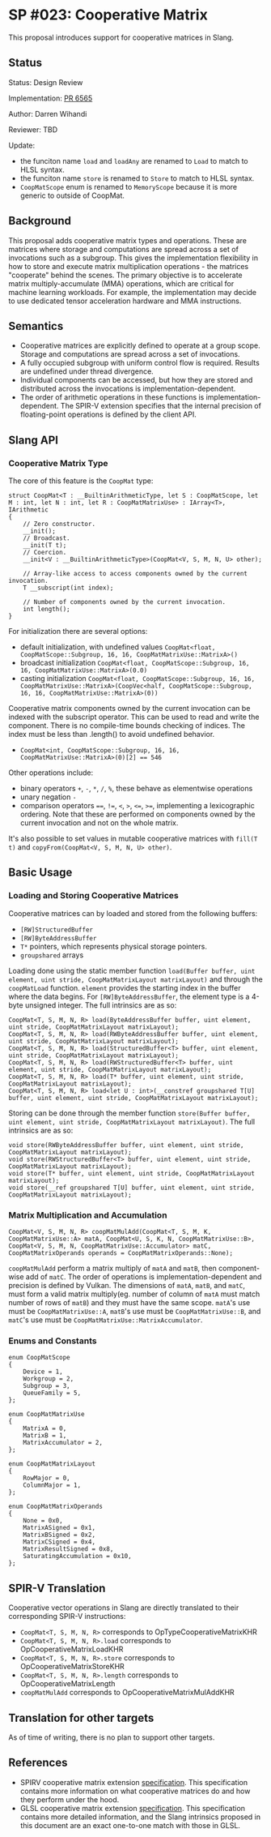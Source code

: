 # SP #023: Cooperative Matrix

This proposal introduces support for cooperative matrices in Slang.

## Status

Status: Design Review

Implementation: [PR 6565](https://github.com/shader-slang/slang/pull/6565)

Author: Darren Wihandi

Reviewer: TBD

Update:
 - the funciton name `load` and `loadAny` are renamed to `Load` to match to HLSL syntax.
 - the funciton name `store` is renamed to `Store` to match to HLSL syntax.
 - `CoopMatScope` enum is renamed to `MemoryScope` because it is more generic to outside of CoopMat.

## Background

This proposal adds cooperative matrix types and operations. These are matrices where storage and computations are spread across a set of invocations such as a subgroup.
This gives the implementation flexibility in how to store and execute matrix multiplication operations - the matrices "cooperate" behind the scenes.
The primary objective is to accelerate matrix multiply-accumulate (MMA) operations, which are critical for machine learning workloads.
For example, the implementation may decide to use dedicated tensor acceleration hardware and MMA instructions.

## Semantics

* Cooperative matrices are explicitly defined to operate at a group scope. Storage and computations are spread across a set of invocations.
* A fully occupied subgroup with uniform control flow is required. Results are undefined under thread divergence.
* Individual components can be accessed, but how they are stored and distributed across the invocations is implementation-dependent.
* The order of arithmetic operations in these functions is implementation-dependent. The SPIR-V extension specifies that the internal precision of floating-point operations is defined by the client API.

## Slang API

### Cooperative Matrix Type

The core of this feature is the `CoopMat` type:

```hlsl
struct CoopMat<T : __BuiltinArithmeticType, let S : CoopMatScope, let M : int, let N : int, let R : CoopMatMatrixUse> : IArray<T>, IArithmetic
{
    // Zero constructor.
    __init();
    // Broadcast.
    __init(T t);
    // Coercion.
    __init<V : __BuiltinArithmeticType>(CoopMat<V, S, M, N, U> other);

    // Array-like access to access components owned by the current invocation.
    T __subscript(int index);

    // Number of components owned by the current invocation.
    int length();
}
```

For initialization there are several options:

* default initialization, with undefined values `CoopMat<float, CoopMatScope::Subgroup, 16, 16, CoopMatMatrixUse::MatrixA>()`
* broadcast initialization `CoopMat<float, CoopMatScope::Subgroup, 16, 16, CoopMatMatrixUse::MatrixA>(0.0)`
* casting initialization `CoopMat<float, CoopMatScope::Subgroup, 16, 16, CoopMatMatrixUse::MatrixA>(CoopVec<half, CoopMatScope::Subgroup, 16, 16, CoopMatMatrixUse::MatrixA>(0))`

Cooperative matrix components owned by the current invocation can be indexed with the subscript operator.
This can be used to read and write the component.
There is no compile-time bounds checking of indices. The index must be less than .length() to avoid undefined behavior.

* `CoopMat<int, CoopMatScope::Subgroup, 16, 16, CoopMatMatrixUse::MatrixA>(0)[2] == 546`

Other operations include:

* binary operators `+`, `-`, `*`, `/`, `%`, these behave as elementwise operations
* unary negation `-`
* comparison operators `==`, `!=`, `<`, `>`, `<=`, `>=`, implementing a lexicographic ordering. Note that these are performed on components owned by the current invocation and not
on the whole matrix.

It's also possible to set values in mutable cooperative matrices with `fill(T
t)` and `copyFrom(CoopMat<V, S, M, N, U> other)`.

## Basic Usage

### Loading and Storing Cooperative Matrices

Cooperative matrices can by loaded and stored from the following buffers:

* `[RW]StructuredBuffer`
* `[RW]ByteAddressBuffer`
* `T*` pointers, which represents physical storage pointers.
* `groupshared` arrays

Loading done using the static member function `load(Buffer buffer, uint element, uint stride, CoopMatMatrixLayout matrixLayout)` and through the `coopMatLoad` function.
`element` provides the starting index in the buffer where the data begins. For `[RW]ByteAddressBuffer`, the element type is a 4-byte unsigned integer.
The full intrinsics are as so:

```hlsl
CoopMat<T, S, M, N, R> load(ByteAddressBuffer buffer, uint element, uint stride, CoopMatMatrixLayout matrixLayout);
CoopMat<T, S, M, N, R> load(RWByteAddressBuffer buffer, uint element, uint stride, CoopMatMatrixLayout matrixLayout);
CoopMat<T, S, M, N, R> load(StructuredBuffer<T> buffer, uint element, uint stride, CoopMatMatrixLayout matrixLayout);
CoopMat<T, S, M, N, R> load(RWStructuredBuffer<T> buffer, uint element, uint stride, CoopMatMatrixLayout matrixLayout);
CoopMat<T, S, M, N, R> load(T* buffer, uint element, uint stride, CoopMatMatrixLayout matrixLayout);
CoopMat<T, S, M, N, R> load<let U : int>(__constref groupshared T[U] buffer, uint element, uint stride, CoopMatMatrixLayout matrixLayout);
```

Storing can be done through the member function `store(Buffer buffer, uint element, uint stride, CoopMatMatrixLayout matrixLayout)`.
The full intrinsics are as so:

```hlsl
void store(RWByteAddressBuffer buffer, uint element, uint stride, CoopMatMatrixLayout matrixLayout);
void store(RWStructuredBuffer<T> buffer, uint element, uint stride, CoopMatMatrixLayout matrixLayout);
void store(T* buffer, uint element, uint stride, CoopMatMatrixLayout matrixLayout);
void store(__ref groupshared T[U] buffer, uint element, uint stride, CoopMatMatrixLayout matrixLayout);
```

### Matrix Multiplication and Accumulation

```hlsl
CoopMat<V, S, M, N, R> coopMatMulAdd(CoopMat<T, S, M, K, CoopMatMatrixUse::A> matA, CoopMat<U, S, K, N, CoopMatMatrixUse::B>, CoopMat<V, S, M, N, CoopMatMatrixUse::Accumulator> matC, CoopMatMatrixOperands operands = CoopMatMatrixOperands::None);
```

`coopMatMulAdd` perform a matrix multiply of `matA` and `matB`, then component-wise add of `matC`. The order of operations is implementation-dependent and precision is defined by Vulkan.
The dimensions of `matA`, `matB`, and `matC`, must form a valid matrix multiply(eg. number of column of `matA` must match number of rows of `matB`) and they must have the 
same scope. `matA`'s use must be `CoopMatMatrixUse::A`, `matB`'s use must be `CoopMatMatrixUse::B`, and `matC`'s use must be `CoopMatMatrixUse::MatrixAccumulator`.

### Enums and Constants

```hlsl
enum CoopMatScope
{
    Device = 1,
    Workgroup = 2,
    Subgroup = 3,
    QueueFamily = 5,
};

enum CoopMatMatrixUse
{
    MatrixA = 0,
    MatrixB = 1,
    MatrixAccumulator = 2,
};

enum CoopMatMatrixLayout
{
    RowMajor = 0,
    ColumnMajor = 1,
};

enum CoopMatMatrixOperands
{
    None = 0x0,
    MatrixASigned = 0x1,
    MatrixBSigned = 0x2,
    MatrixCSigned = 0x4,
    MatrixResultSigned = 0x8,
    SaturatingAccumulation = 0x10,
};
```

## SPIR-V Translation

Cooperative vector operations in Slang are directly translated to their
corresponding SPIR-V instructions:

* `CoopMat<T, S, M, N, R>` corresponds to OpTypeCooperativeMatrixKHR
* `CoopMat<T, S, M, N, R>.load` corresponds to OpCooperativeMatrixLoadKHR
* `CoopMat<T, S, M, N, R>.store` corresponds to OpCooperativeMatrixStoreKHR
* `CoopMat<T, S, M, N, R>.length` corresponds to OpCooperativeMatrixLength
* `coopMatMulAdd` corresponds to OpCooperativeMatrixMulAddKHR

## Translation for other targets

As of time of writing, there is no plan to support other targets.

## References

* SPIRV cooperative matrix extension [specification](https://github.khronos.org/SPIRV-Registry/extensions/KHR/SPV_KHR_cooperative_matrix.html). This specification contains more information on what cooperative matrices
do and how they perform under the hood.
* GLSL cooperative matrix extension [specification](https://github.com/KhronosGroup/GLSL/blob/main/extensions/khr/GLSL_KHR_cooperative_matrix.txt). This specification contains more detailed information, and the Slang intrinsics
proposed in this document are an exact one-to-one match with those in GLSL.

